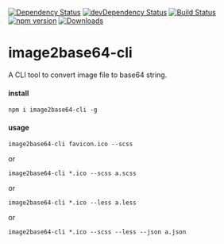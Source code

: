 [![Dependency Status](https://david-dm.org/plantain-00/image2base64-cli.svg)](https://david-dm.org/plantain-00/image2base64-cli)
[![devDependency Status](https://david-dm.org/plantain-00/image2base64-cli/dev-status.svg)](https://david-dm.org/plantain-00/image2base64-cli#info=devDependencies)
[![Build Status](https://travis-ci.org/plantain-00/image2base64-cli.svg?branch=master)](https://travis-ci.org/plantain-00/image2base64-cli)
[![npm version](https://badge.fury.io/js/image2base64-cli.svg)](https://badge.fury.io/js/image2base64-cli)
[![Downloads](https://img.shields.io/npm/dm/image2base64-cli.svg)](https://www.npmjs.com/package/image2base64-cli)

# image2base64-cli
A CLI tool to convert image file to base64 string.

#### install

`npm i image2base64-cli -g`

#### usage

`image2base64-cli favicon.ico --scss`

or

`image2base64-cli *.ico --scss a.scss`

or

`image2base64-cli *.ico --less a.less`

or

`image2base64-cli *.ico --scss --less --json a.json`
